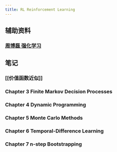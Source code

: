 ```yaml
---
title: RL Reinforcement Learning
---
```


## 辅助资料

### [周博磊 强化学习](https://j.mp/3sW8QBu)
## 笔记
### [[价值函数近似]]
### Chapter 3 Finite Markov Decision Processes
### Chapter 4 Dynamic Programming
### Chapter 5 Monte Carlo Methods
### Chapter 6 Temporal-Difference Learning
### Chapter 7 n-step Bootstrapping
